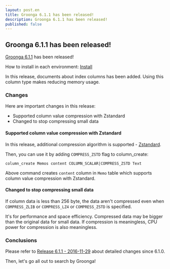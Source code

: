 ```yaml
---
layout: post.en
title: Groonga 6.1.1 has been released!
description: Groonga 6.1.1 has been released!
published: false
---
```


## Groonga 6.1.1 has been released!

[Groonga 6.1.1](/docs/news.html#release-6-1-1) has been released!

How to install in each environment: [Install](/docs/install.html)

In this release, documents about index columns has been added. Using this column type makes reducing memory usage.

### Changes

Here are important changes in this release:

* Supported column value compression with Zstandard
* Changed to stop compressing small data

#### Supported column value compression with Zstandard

In this release, additional compression algorithm is supported - [Zstandard](http://facebook.github.io/zstd/).

Then, you can use it by adding ``COMPRESS_ZSTD`` flag to column_create:

    column_create Memos content COLUMN_SCALAR|COMPRESS_ZSTD Text

Above command creates ``content`` column in ``Memo`` table which supports column value compression with Zstandard.

#### Changed to stop compressing small data

If column data is less than 256 byte, the data aren't compressed even when `COMPRESS_ZLIB` or `COMPRESS_LZ4` or `COMPRESS_ZSTD` is specified.

It's for performance and space efficiency. Compressed data may be bigger than the original data for small data. If compression is meaningless, CPU power for compression is also meaningless.

### Conclusions

Please refer to [Release 6.1.1 - 2016-11-29](/docs/news.html#release-6-1-1) about detailed changes since 6.1.0.

Then, let's go all out to search by Groonga!
